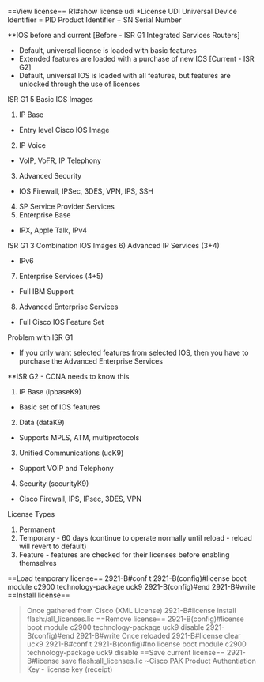 ==View license==
R1#show license udi
*License UDI Universal Device Identifier = PID Product Identifier + SN Serial Number

**IOS before and current
[Before - ISR G1 Integrated Services Routers] 
- Default, universal license is loaded with basic features
- Extended features are loaded with a purchase of new IOS
[Current - ISR G2]
- Default, universal IOS is loaded with all features, but features are unlocked through the use of licenses

ISR G1
5 Basic IOS Images
1) IP Base
- Entry level Cisco IOS Image
2) IP Voice
- VoIP, VoFR, IP Telephony
3) Advanced Security
- IOS Firewall, IPSec, 3DES, VPN, IPS, SSH
4) SP Service Provider Services 
5) Enterprise Base
- IPX, Apple Talk, IPv4

ISR G1
3 Combination IOS Images
6) Advanced IP Services (3+4)
- IPv6
7) Enterprise Services (4+5)
- Full IBM Support
8) Advanced Enterprise Services
- Full Cisco IOS Feature Set

Problem with ISR G1
- If you only want selected features from selected IOS, then you have to purchase the Advanced Enterprise Services

**ISR G2 - CCNA needs to know this
1) IP Base (ipbaseK9)
- Basic set of IOS features
2) Data (dataK9)
- Supports MPLS, ATM, multiprotocols
3) Unified Communications (ucK9)
- Support VOIP and Telephony
4) Security (securityK9)
- Cisco Firewall, IPS, IPsec, 3DES, VPN




License Types
1) Permanent
2) Temporary - 60 days (continue to operate normally until reload - reload will revert to default)
3) Feature - features are checked for their licenses before enabling themselves

==Load temporary license==
2921-B#conf t
2921-B(config)#license boot module c2900 technology-package uck9
2921-B(config)#end
2921-B#write
==Install license==
> Once gathered from Cisco (XML License)
> 2921-B#license install flash:/all_licenses.lic
> ==Remove license==
> 2921-B(config)#license boot module c2900 technology-package uck9 disable
> 2921-B(config)#end
> 2921-B#write
> Once reloaded
> 2921-B#license clear uck9
> 2921-B#conf t
> 2921-B(config)#no license boot module c2900 technology-package uck9 disable
> ==Save current license==
> 2921-B#license save flash:all_licenses.lic
> ~Cisco PAK Product Authentiation Key - license key (receipt)